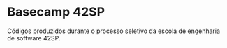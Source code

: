 # Basecamp 42SP

Códigos produzidos durante o processo seletivo da escola de engenharia de software 42SP.
